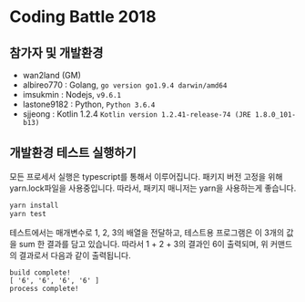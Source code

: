 # Coding Battle 2018

## 참가자 및 개발환경

- wan2land (GM)
- albireo770 : Golang, `go version go1.9.4 darwin/amd64`
- imsukmin : Nodejs, `v9.6.1`
- lastone9182 : Python, `Python 3.6.4`
- sjjeong : Kotlin 1.2.4 `Kotlin version 1.2.41-release-74 (JRE 1.8.0_101-b13)`

## 개발환경 테스트 실행하기

모든 프로세서 실행은 typescript를 통해서 이루어집니다. 패키지 버전 고정을 위해 yarn.lock파일을 사용중입니다.
따라서, 패키지 매니저는 yarn을 사용하는게 좋습니다.

```bash
yarn install
yarn test
```

테스트에서는 매개변수로 1, 2, 3의 배열을 전달하고, 테스트용 프로그램은 이 3개의 값을 sum 한 결과를 담고 있습니다.
따라서 1 + 2 + 3의 결과인 6이 출력되며, 위 커맨드의 결과로서 다음과 같이 출력됩니다.

```
build complete!
[ '6', '6', '6', '6' ]
process complete!
```
